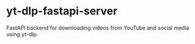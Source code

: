 # yt-dlp-fastapi-server
FastAPI backend for downloading videos from YouTube and social media using yt-dlp.
